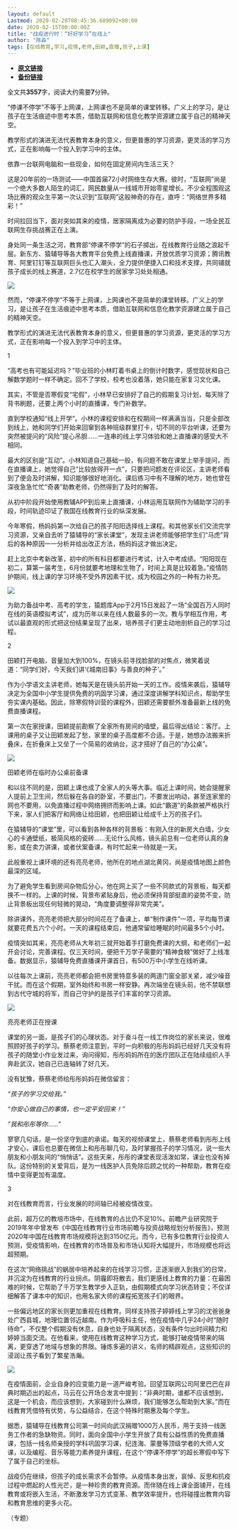 ```yaml
---
layout: default
Lastmod: 2020-02-28T08:45:36.689092+00:00
date: 2020-02-15T00:00:00Z
title: "战疫进行时：“好好学习”在线上"
author: "陈淼"
tags: [在线教育,学习,疫情,老师,田颖,直播,孩子,上课]
---
```


* [**原文链接**](http://mp.weixin.qq.com/s?__biz=Njk5MTE1&mid=2652403979&idx=1&sn=0894fcf1c8fc809f475ef17558760134&chksm=33d9848f04ae0d995a1196782f7e8523d2ecd71a14023713d82d41cd03bc7610b665559fa246#rd)
* [**备份链接**](http://archive.is/NVTgV)


全文共**3557**字，阅读大约需要**7**分钟。  

“停课不停学”不等于上网课，上网课也不是简单的课堂转移。广义上的学习，是让孩子在生活痕迹中思考本质，借助互联网和信息化教学资源建立属于自己的精神天空。

教学形式的演进无法代表教育本身的意义，但更普惠的学习资源，更灵活的学习方式，正在影响每一个投入到学习中的主体。

依靠一台联网电脑和一些现金，如何在固定房间内生活三天？

这是20年前的一场测试——中国首届72小时网络生存大赛。彼时，“互联网”尚是一个绝大多数人陌生的词汇，网民数量从一线城市开始零星增长。不少全程围观这场比赛的观众生平第一次认识到“互联网”这般神奇的存在，直呼：“网络世界多精彩！”

  

时间拉回当下，面对突如其来的疫情，居家隔离成为必要的防护手段，一场全民互联网生存挑战赛正在上演。

  

身处同一条生活之河，教育部“停课不停学”的石子掷出，在线教育行业随之浪起千层。新东方、猿辅导等各大教育平台免费上线直播课，开放优质学习资源；腾讯教育、阿里钉钉等互联网巨头也汇入潮头，全力提供便捷入口和技术支撑，共同铺就孩子成长的线上赛道，2.7亿在校学生的居家学习处处相通。

  

![](/images/post/1448212fcd2f215fdf2b36f370cfaee4.jpg)

然而，“停课不停学”不等于上网课，上网课也不是简单的课堂转移。广义上的学习，是让孩子在生活痕迹中思考本质，借助互联网和信息化教学资源建立属于自己的精神天空。

教学形式的演进无法代表教育本身的意义，但更普惠的学习资源，更灵活的学习方式，正在影响每一个投入到学习中的主体。

  

1

  

  

“高考也有可能延迟吗？”毕业班的小林盯着书桌上的倒计时数字，感觉现状和自己解数学题时一样不确定。回不了学校，校考也没着落，她只能在家复习文化课。

其实，不管是否寒假变“宅假”，小林早已安排好了自己的假期复习计划，每天除了背书刷题，还要上两个小时的直播课，专门补数学。

直到学校通知“线上开学”。小林的课程安排和在校期间一样满满当当，只是全部改到线上，她和同学们开始来回窜到各种班级群里打卡，切不同的平台听课，还要为突然被提问的“风险”提心吊胆……一连串的线上学习体验和她上直播课的感受大不相同。

最大的区别是“互动”。小林知道自己基础一般，有问题不敢在课堂上举手提问，而在直播课上，她觉得自己“比较放得开一点”，只要把问题发在评论区，主讲老师看到了便会及时讲解，知识能够很好地消化。课后练习中有不理解的地方，她也曾在深夜急急忙忙“奇袭”助教老师，仍然得到了及时的解答。

从初中阶段开始使用教辅APP到后来上直播课，小林运用互联网作为辅助学习的手段，时间轨迹印证了我国在线教育行业的纵深发展。

今年寒假，杨妈妈第一次给自己的孩子阳阳选择线上课程。和其他家长们交流完学习资源，又亲自去听了猿辅导的“家长课堂”，发现主讲老师能够把学生们“马虎”背后的各种原因一一分析并给出改正方法，杨妈妈这才做出决定。

赶上北京中考新改革，初中的所有科目都要进行考试，计入中考成绩。“阳阳现在初二，算第一届考生，6月份就要考地理和生物了，时间上真是比较着急。”疫情防护期间，线上课的学习环境不受外界因素干扰，成为校园之外的一种有力补充。

  

![](/images/post/dd55b5b2bfc4bb97488d7c9cf3bef299.jpg)

为助力备战中考、高考的学生，猿题库App于2月15日发起了一场“全国百万人同时在线的英语模拟考试”，成为历年以来在线人数最多的一次。教与学相互作用，考试以最直观的形式把这份结果呈现了出来，培养孩子们更主动地剖析自己的学习过程。

  

2

  

  

田颖打开电脑，音量加大到100%，在镜头前寻找脸部的对焦点，微笑着说道：“同学们好，今天我们讲‘《城南旧事》与善良的种子’。”

作为小学语文主讲老师，她每天是在镜头前开始一天的工作。疫情来袭后，猿辅导决定为全国中小学生提供免费的巩固学习课，通过深度讲解学科知识点，帮助学生夯实课内基础。因此，除寒假特训营的课程外，田颖还需要额外准备最新上线的免费直播课程。

第一次在家授课，田颖提前勘察了全家所有房间的墙壁，最后得出结论：客厅。上课用的桌子又让田颖发起了愁，家里的桌子高度都不合适。于是，她想办法搬来折叠床，在折叠床上又垒了一个简易的收纳台，这才搭好了自己的“办公桌”。

  

![](/images/post/e4072fbf8438a2f6b8ac875966b7ba0a.jpg)

田颖老师在临时办公桌前备课

和以往不同的是，田颖上课也成了全家人的头等大事。临近上课时间，她会提醒家人提前上卫生间，然后躲在各自的卧室，不要出门，不要发出响动，甚至连家里的网也不要用，以免直播过程中网络拥挤而影响上课。如此“霸道”的条款被严格执行下来，家人们把客厅和网络让给田颖，也把田颖让给成千上万的孩子们。

在猿辅导的“课堂”里，可以看到各种各样的背景板：有刚入住的新房大白墙，少女心的卡通壁纸，极简风格的瓷砖……无论什么风格，镜头前总有一位老师认真的身影，或在卖力讲课，或者伏案备课，有时忙起来一待就是一天。

此般重视上课环境的还有亮亮老师，他所在的地点湖北黄冈，尚是疫情地图上颜色最深的区域。

为了避免学生看到房间杂物后分心，他在网上买了一些不同款式的背景板，每天都换不一样的。上课的时候，背景布紧贴身后，他必须保持背部挺直的姿势不变，防止背景板出现任何轻微的晃动，“角度要调整得非常完美”。

除讲课外，亮亮老师把大部分时间花在了备课上，单“制作课件”一项，平均每节课就要花费五六个小时。一天的课程结束后，他通常留给睡眠的时间最多5个小时。

疫情突如其来，亮亮老师从大年初三就开始着手打磨免费课的大纲，和老师们一起开会讨论，完善课程。仅三天时间，便把千万学子需要的“精神食粮”做好了上线准备。数据显示，猿辅导免费直播课开课首日，有500万中小学生在线听课。

以往每次上课前，亮亮老师都会把书房里特意多装的两道门窗全部关紧，减少噪音干扰。而在这个假期，室外始终和书房一样安静。再次端坐在镜头前，他不禁联想到古代守城的将军，而自己守护的是孩子们丰富的学习资源。

  

![](/images/post/7e42e4609e295dbf8ae9e4fc37f80fbe.jpg)

亮亮老师正在授课  

课堂的另一面，是孩子们的心理状态。对于奋斗在一线工作岗位的家长来说，很难照顾好孩子的学习。蔡蔡老师注意到，平时一向积极的彤彤妈妈已经好几天没有将孩子的随堂小作业发过来，询问得知，彤彤妈妈所在的医疗团队正在陆续组织人手奔赴武汉，她自己已连轴转了好几天。

没有犹豫，蔡蔡老师给彤彤妈妈在微信留言：

  

_“孩子的学习交给我。”_

_“你安心做自己的事情，也一定平安回来！”_

_“我和彤彤等你……”_

  

寥寥几句话，是一份坚守到底的承诺。每天的视频课堂上，蔡蔡老师看到彤彤上线才安心，课后也总要在微信上和彤彤聊几句，及时掌握孩子的学习情况，说一些大朋友和小朋友间的“悄悄话”。这些天来，彤彤的课堂表现活泼如常，课业也没有掉队。这份特别的关爱背后，是为一线医护人员免除后顾之忧的一种帮助，教育在疫情中变得更加有温度。

  

3

  

  

对在线教育而言，行业发展的时间轴已经被疫情改变。

此前，超万亿的教培市场中，在线教育的占比仍不足10%。前瞻产业研究院于2019年年中曾发布《中国在线教育行业市场前瞻与投资战略规划分析报告》，预测2020年中国在线教育市场规模将达到3150亿元。而今，已有多位教育行业投资人预测，受疫情影响，在线教育的市场普及和市场认知将大幅提升，市场规模也将远超预期。

在这次“网络挑战”的蜗居中培养起来的在线学习习惯，正逐渐嵌入到我们的日常，并沉淀为在线教育的行业拐点。阴霾即将散去，我们更感线上教育的力量：在最困难的时候，它帮助了千万学生教学步入正轨，由假期模式向学习状态转变；不仅详细解答了课本中的知识，也用名家大师的课程拓宽孩子们的眼界。

一些偏远地区的家长则更加重视在线教育。同样支持孩子婷婷线上学习的沈爸爸身处广西县城，地理位置邻近越南。作为呼吸科主任，他在疫情中几乎24小时“随时待命”，不仅整个假期没有休息，自身也处于隔离状态，没有条件匀出时间精力和婷婷当面交流。在他看来，使用在线教育这种学习方式，能够打破疫情带来的隔离，更穿透了地域与想象的界限。锤炼多遍的讲义，名师的精辟观点，这些知识的浸润让孩子看到了繁星浩瀚。

  

![](/images/post/7c3fbc9df0233699fba9e80bf444cb39.jpg)

在疫情面前，企业自身的应变能力是一道严峻考验。回望互联网公司阿里巴巴在非典时期迈出的起点，马云在公开场合发言中提到：“非典时期，谁都不应该想到，这是一个机会，而应该想到，大家碰到什么麻烦，我们能够怎么帮助到大家。”而在线教育凭借特有优势，与公益结合，在这个特殊时期惠及每个学生。

据悉，猿辅导在线教育公司第一时间向武汉捐赠1000万人民币，用于支持一线医务工作者的急缺物资。同时，面向全国中小学生开放了具有公益性质的免费直播课，包括一线名师亲授的学科巩固学习课，纪连海、蒙曼等顶级学者的大师人文课，以及编程、音乐等能力素养提升课程，在这个“停课不停学”的超长寒假中写下了属于自己的坐标。

战疫仍在继续，但孩子的成长需求不会暂停。从疫情本身出发，哀悼、反思和抗疫过程中燃起的人性光芒，是一种珍贵的教育资源。而伴随在线上课全面铺开，在线教育或将嵌入生活，不断激发学习方式变革、教学效率提升，也将碰撞出教育内容和教育思维的更多火花。

（专题）

